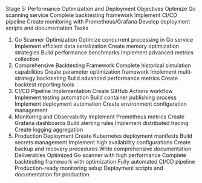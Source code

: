 Stage 5: Performance Optimization and Deployment
Objectives
Optimize Go scanning service
Complete backtesting framework
Implement CI/CD pipeline
Create monitoring with Prometheus/Grafana
Develop deployment scripts and documentation
Tasks
1. Go Scanner Optimization
Optimize concurrent processing in Go service
Implement efficient data serialization
Create memory optimization strategies
Build performance benchmarks
Implement advanced metrics collection
2. Comprehensive Backtesting Framework
Complete historical simulation capabilities
Create parameter optimization framework
Implement multi-strategy backtesting
Build advanced performance metrics
Create backtest reporting tools
3. CI/CD Pipeline Implementation
Create GitHub Actions workflow
Implement testing automation
Build container publishing process
Implement deployment automation
Create environment configuration management
4. Monitoring and Observability
Implement Prometheus metrics
Create Grafana dashboards
Build alerting rules
Implement distributed tracing
Create logging aggregation
5. Production Deployment
Create Kubernetes deployment manifests
Build secrets management
Implement high availability configurations
Create backup and recovery procedures
Write comprehensive documentation
Deliverables
Optimized Go scanner with high performance
Complete backtesting framework with optimization
Fully automated CI/CD pipeline
Production-ready monitoring setup
Deployment scripts and documentation for production
